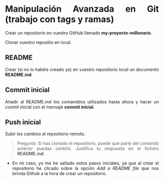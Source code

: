 <div align="justify">

# Manipulación Avanzada en Git (trabajo con tags y ramas)

Crear un repositorio en vuestro GitHub llamado **my-proyecto-millonario**.

Clonar vuestro repositio en local.

## README

Crear (si no lo habéis creado ya) en vuestro repositorio local
un documento **README.md**.

## Commit inicial

Añadir al README.md los comanddos utilizados hasta ahora
y hacer un coomit inicial con el mensaje **commit inicial**.

## Push inicial

Subir los cambios al repositorio remoto.


> Pregunta: Si has clonado el repositorio, puede que parte del comando anterior puedas omitirlo. Justifica tu respuesta en el fichero **README.md**.
  
- En mi caso, yo  me he saltado estos pasos iniciales, ya que al crear el repositorio he clicado sobre la opción _Add a README file_ que nos brinda Github a la hora de crear un repositorio.

<div align="center">
  <img src="" >
</div>

</div>
